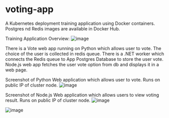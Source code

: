 # voting-app
A Kubernetes deployment training application using Docker containers. Postgres nd Redis images are available in Docker Hub.

Training Application Overview:
![image](https://user-images.githubusercontent.com/82562140/114845014-fe5ead80-9df8-11eb-9f39-fee1f5cc7ed2.png)

There is a Vote web app running on Python which allows user to vote.
The choice of the user is collected in redis queue. There is a .NET worker which connects the Redis queue to App Postgres Database to store the user vote.
Node.js web app fetches the user vote option from db and displays it in a web page.

Screenshot of Python Web application which allows user to vote. Runs on public IP of cluster node.
![image](https://user-images.githubusercontent.com/82562140/114832131-c2711b80-9deb-11eb-91cd-865d384052cf.png)

Screenshot of Node.js Web application which allows users to view voting result. Runs on public IP of cluster node.
![image](https://user-images.githubusercontent.com/82562140/114832273-ee8c9c80-9deb-11eb-938e-e8fd57fb49a3.png)

 
![image](https://user-images.githubusercontent.com/82562140/114856477-c8bfc180-9e04-11eb-88e1-c0d76cd9cba6.png)
